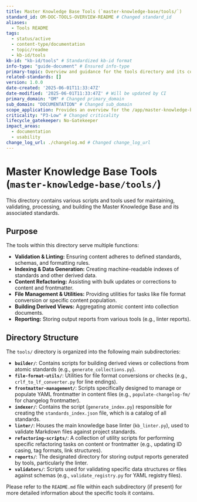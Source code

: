 ```yaml
---
title: Master Knowledge Base Tools (`master-knowledge-base/tools/`)
standard_id: OM-DOC-TOOLS-OVERVIEW-README # Changed standard_id
aliases:
  - Tools README
tags:
  - status/active
  - content-type/documentation
  - topic/readme
  - kb-id/tools
kb-id: "kb-id/tools" # Standardized kb-id format
info-type: "guide-document" # Ensured info-type
primary-topic: Overview and guidance for the tools directory and its contents.
related-standards: []
version: 1.0.0
date-created: '2025-06-01T11:33:47Z'
date-modified: '2025-06-01T11:33:47Z' # Will be updated by CI
primary_domain: "OM" # Changed primary_domain
sub_domain: "DOCUMENTATION" # Changed sub_domain
scope_application: Provides an overview for the /app/master-knowledge-base/tools directory.
criticality: "P3-Low" # Changed criticality
lifecycle_gatekeeper: No-Gatekeeper
impact_areas:
  - documentation
  - usability
change_log_url: ./changelog.md # Changed change_log_url
---
```


# Master Knowledge Base Tools (`master-knowledge-base/tools/`)

This directory contains various scripts and tools used for maintaining, validating, processing, and building the Master Knowledge Base and its associated standards.

## Purpose

The tools within this directory serve multiple functions:
- **Validation & Linting:** Ensuring content adheres to defined standards, schemas, and formatting rules.
- **Indexing & Data Generation:** Creating machine-readable indexes of standards and other derived data.
- **Content Refactoring:** Assisting with bulk updates or corrections to content and frontmatter.
- **File Management & Utilities:** Providing utilities for tasks like file format conversion or specific content population.
- **Building Derived Views:** Aggregating atomic content into collection documents.
- **Reporting:** Storing output reports from various tools (e.g., linter reports).

## Directory Structure

The `tools/` directory is organized into the following main subdirectories:

-   **`builder/`**: Contains scripts for building derived views or collections from atomic standards (e.g., `generate_collections.py`).
-   **`file-format-utils/`**: Utilities for file format conversions or checks (e.g., `crlf_to_lf_converter.py` for line endings).
-   **`frontmatter-management/`**: Scripts specifically designed to manage or populate YAML frontmatter in content files (e.g., `populate-changelog-fm/` for changelog frontmatter).
-   **`indexer/`**: Contains the script (`generate_index.py`) responsible for creating the `standards_index.json` file, which is a catalog of all standards.
-   **`linter/`**: Houses the main knowledge base linter (`kb_linter.py`), used to validate Markdown files against project standards.
-   **`refactoring-scripts/`**: A collection of utility scripts for performing specific refactoring tasks on content or frontmatter (e.g., updating ID casing, tag formats, link structures).
-   **`reports/`**: The designated directory for storing output reports generated by tools, particularly the linter.
-   **`validators/`**: Scripts used for validating specific data structures or files against schemas (e.g., `validate_registry.py` for YAML registry files).

Please refer to the `README.md` file within each subdirectory (if present) for more detailed information about the specific tools it contains.
